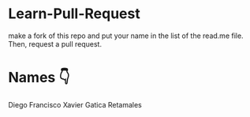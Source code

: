 # Learn-Pull-Request
make a fork of this repo and put your name in the list of the read.me file.
Then, request a pull request.

# Names 👇
Diego Francisco Xavier Gatica Retamales
